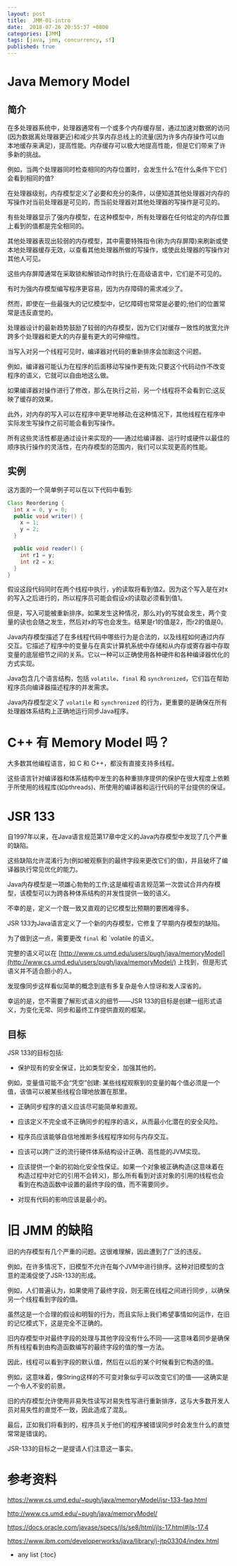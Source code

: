 ```yaml
---
layout: post
title:  JMM-01-intro
date:  2018-07-26 20:55:37 +0800
categories: [JMM]
tags: [java, jmm, concurrency, sf]
published: true
---
```


# Java Memory Model

## 简介

在多处理器系统中，处理器通常有一个或多个内存缓存层，通过加速对数据的访问(因为数据离处理器更近)和减少共享内存总线上的流量(因为许多内存操作可以由本地缓存来满足)，提高性能。内存缓存可以极大地提高性能，但是它们带来了许多新的挑战。

例如，当两个处理器同时检查相同的内存位置时，会发生什么?在什么条件下它们会看到相同的值?

在处理器级别，内存模型定义了必要和充分的条件，以便知道其他处理器对内存的写操作对当前处理器是可见的，而当前处理器对其他处理器的写操作是可见的。

有些处理器显示了强内存模型，在这种模型中，所有处理器在任何给定的内存位置上看到的值都是完全相同的。

其他处理器表现出较弱的内存模型，其中需要特殊指令(称为内存屏障)来刷新或使本地处理器缓存无效，以查看其他处理器所做的写操作，或使此处理器的写操作对其他人可见。

这些内存屏障通常在采取锁和解锁动作时执行;在高级语言中，它们是不可见的。

有时为强内存模型编写程序更容易，因为内存障碍的需求减少了。

然而，即使在一些最强大的记忆模型中，记忆障碍也常常是必要的;他们的位置常常是违反直觉的。

处理器设计的最新趋势鼓励了较弱的内存模型，因为它们对缓存一致性的放宽允许跨多个处理器和更大的内存量有更大的可伸缩性。

当写入对另一个线程可见时，编译器对代码的重新排序会加剧这个问题。

例如，编译器可能认为在程序的后面移动写操作更有效;只要这个代码动作不改变程序的语义，它就可以自由地这么做。

如果编译器对操作进行了修改，那么在执行之前，另一个线程将不会看到它;这反映了缓存的效果。

此外，对内存的写入可以在程序中更早地移动;在这种情况下，其他线程在程序中实际发生写操作之前可能会看到写操作。

所有这些灵活性都是通过设计来实现的——通过给编译器、运行时或硬件以最佳的顺序执行操作的灵活性，在内存模型的范围内，我们可以实现更高的性能。

## 实例

这方面的一个简单例子可以在以下代码中看到:

```java
Class Reordering {
  int x = 0, y = 0;
  public void writer() {
    x = 1;
    y = 2;
  }

  public void reader() {
    int r1 = y;
    int r2 = x;
  }
}
```

假设这段代码同时在两个线程中执行，y的读取将看到值2。因为这个写入是在对x的写入之后进行的，所以程序员可能会假设x的读取必须看到值1。

但是，写入可能被重新排序。如果发生这种情况，那么对y的写就会发生，两个变量的读也会随之发生，然后对x的写也会发生。结果是r1的值是2，而r2的值是0。

Java内存模型描述了在多线程代码中哪些行为是合法的，以及线程如何通过内存交互。它描述了程序中的变量与在真实计算机系统中存储和从内存或寄存器中存取变量的底层细节之间的关系。它以一种可以正确使用各种硬件和各种编译器优化的方式实现。

Java包含几个语言结构，包括 `volatile`、`final` 和 `synchronized`，它们旨在帮助程序员向编译器描述程序的并发需求。

Java内存模型定义了 `volatile` 和 `synchronized` 的行为，更重要的是确保在所有处理器体系结构上正确地运行同步Java程序。


# C++ 有 Memory Model 吗？

大多数其他编程语言，如 C 和 C++，都没有直接支持多线程。

这些语言针对编译器和体系结构中发生的各种重排序提供的保护在很大程度上依赖于所使用的线程库(如pthreads)、所使用的编译器和运行代码的平台提供的保证。

# JSR 133

自1997年以来，在Java语言规范第17章中定义的Java内存模型中发现了几个严重的缺陷。

这些缺陷允许混淆行为(例如被观察到的最终字段来更改它们的值)，并且破坏了编译器执行常见优化的能力。

Java内存模型是一项雄心勃勃的工作;这是编程语言规范第一次尝试合并内存模型，该模型可以为跨各种体系结构的并发性提供一致的语义。

不幸的是，定义一个既一致又直观的记忆模型比预期的要困难得多。

JSR 133为Java语言定义了一个新的内存模型，它修复了早期内存模型的缺陷。

为了做到这一点，需要更改 `final` 和 `volatile 的语义。

完整的语义可以在 [http://www.cs.umd.edu/users/pugh/java/memoryModel](http://www.cs.umd.edu/users/pugh/java/memoryModel/) 上找到，但是形式语义并不适合胆小的人。

发现像同步这样看似简单的概念到底有多复杂是令人惊讶和发人深省的。

幸运的是，您不需要了解形式语义的细节——JSR 133的目标是创建一组形式语义，为变化无常、同步和最终工作提供直观的框架。

## 目标

JSR 133的目标包括:

- 保护现有的安全保证，比如类型安全，加强其他的。

例如，变量值可能不会“凭空”创建: 某些线程观察到的变量的每个值必须是一个值，该值可以被某些线程合理地放置在那里。

- 正确同步程序的语义应该尽可能简单和直观。

- 应该定义不完全或不正确同步的程序的语义，从而最小化潜在的安全风险。

- 程序员应该能够自信地推断多线程程序如何与内存交互。

- 应该可以跨广泛的流行硬件体系结构设计正确、高性能的JVM实现。

- 应该提供一个新的初始化安全性保证。如果一个对象被正确构造(这意味着在构造过程中对它的引用不会转义)，那么所有看到对该对象的引用的线程也会看到在构造函数中设置的最终字段的值，而不需要同步。

- 对现有代码的影响应该是最小的。


# 旧 JMM 的缺陷

旧的内存模型有几个严重的问题。这很难理解，因此遭到了广泛的违反。

例如，在许多情况下，旧模型不允许在每个JVM中进行排序。这种对旧模型的含意的混淆促使了JSR-133的形成。

例如，人们普遍认为，如果使用了最终字段，则无需在线程之间进行同步，以确保另一个线程看到字段的值。

虽然这是一个合理的假设和明智的行为，而且实际上我们希望事情如何运作，在旧的记忆模式下，这是完全不正确的。

旧内存模型中对最终字段的处理与其他字段没有什么不同——这意味着同步是确保所有线程看到由构造函数编写的最终字段的值的惟一方法。

因此，线程可以看到字段的默认值，然后在以后的某个时候看到它构造的值。

例如，这意味着，像String这样的不可变对象似乎可以改变它们的值——这确实是一个令人不安的前景。

旧的内存模型允许使用非易失性读写对易失性写进行重新排序，这与大多数开发人员对易失性的直觉不一致，因此造成了混乱。

最后，正如我们将看到的，程序员关于他们的程序被错误同步时会发生什么的直觉常常是错误的。

JSR-133的目标之一是提请人们注意这一事实。

# 参考资料

https://www.cs.umd.edu/~pugh/java/memoryModel/jsr-133-faq.html

http://www.cs.umd.edu/~pugh/java/memoryModel/

https://docs.oracle.com/javase/specs/jls/se8/html/jls-17.html#jls-17.4

https://www.ibm.com/developerworks/java/library/j-jtp03304/index.html

* any list
{:toc}